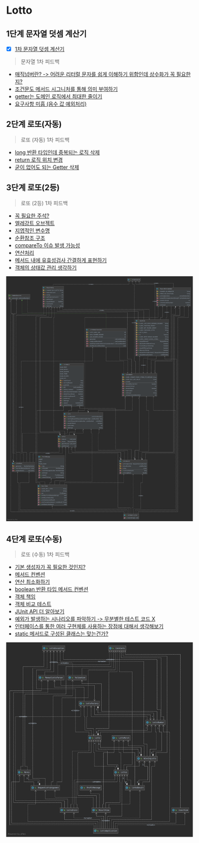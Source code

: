 # Lotto

## 1단계 문자열 덧셈 계산기
* [x] [1차 문자열 덧셈 계산기](https://github.com/next-step/java-lotto/pull/1242)

> 문자열 1차 피드백

* [매직넘버란? -&gt; 어려운 리터럴 문자를 쉽게 이해하기 위함인데 상수화가 꼭 필요한지?](https://github.com/next-step/java-lotto/pull/1242#discussion_r594298154)
* [조건문도 메서드 시그니처를 통해 의미 부여하기](https://github.com/next-step/java-lotto/pull/1242#discussion_r594304155)
* [getter는 도메인 로직에서 최대한 줄이기](https://github.com/next-step/java-lotto/pull/1242#discussion_r594307685)
* [요구사항 미흡 \(음수 값 예외처리\)](https://github.com/next-step/java-lotto/pull/1242#discussion_r594310922)

## 2단계 로또(자동)

> 로또 \(자동\) 1차 피드백

* [long 반환 타입인데 중복되는 로직 삭제](https://github.com/next-step/java-lotto/pull/1255#discussion_r595985358)
* [return 로직 위치 변경](https://github.com/next-step/java-lotto/pull/1255#discussion_r595986529)
* [굳이 없어도 되는 Getter 삭제](https://github.com/next-step/java-lotto/pull/1255#discussion_r595990045)

## 3단계 로또(2등)

> 로또 \(2등\) 1차 피드백

* [꼭 필요한 주석?](https://github.com/next-step/java-lotto/pull/1261#discussion_r596771924)
* [엘레강트 오브젝트](https://github.com/next-step/java-lotto/pull/1261#discussion_r596800376)
* [지엽적인 변수명](https://github.com/next-step/java-lotto/pull/1261#discussion_r596801645)
* [순환참조 구조](https://github.com/next-step/java-lotto/pull/1261#discussion_r596803272)
* [compareTo 이슈 발생 가능성](https://github.com/next-step/java-lotto/pull/1261#discussion_r596806649)
* [연산처리](https://github.com/next-step/java-lotto/pull/1261#discussion_r596810848)
* [메서드 내에 유효성검사 간결하게 표현하기](https://github.com/next-step/java-lotto/pull/1261#discussion_r596825348)
* [객체의 상태값 관리 생각하기](https://github.com/next-step/java-lotto/pull/1261#discussion_r596829039)

![step3](../../.gitbook/assets/lotto-step3.png)

## 4단계 로또(수동)

> 로또 \(수동\) 1차 피드백

* [기본 생성자가 꼭 필요한 것인지?](https://github.com/next-step/java-lotto/pull/1273#discussion_r598077223)
* [메서드 컨벤션](https://github.com/next-step/java-lotto/pull/1273#discussion_r598077620)
* [연산 최소화하기](https://github.com/next-step/java-lotto/pull/1273#discussion_r598077940)
* [boolean 반환 타입 메서드 컨벤션](https://github.com/next-step/java-lotto/pull/1273#discussion_r598078056)
* [객체 책임](https://github.com/next-step/java-lotto/pull/1273#discussion_r598078595)
* [객체 비교 테스트](https://github.com/next-step/java-lotto/pull/1273#discussion_r598078862)
* [JUnit API 더 알아보기](https://github.com/next-step/java-lotto/pull/1273#discussion_r598078901)
* [예외가 발생하는 시나리오를 파악하기 -&gt; 무분별한 테스트 코드 X](https://github.com/next-step/java-lotto/pull/1273#discussion_r598079069)
* [인터페이스를 통한 여러 구현체를 사용하는 장점에 대해서 생각해보기](https://github.com/next-step/java-lotto/pull/1273#discussion_r598079685)
* [static 메서드로 구성된 클래스는 맞는건가?](https://github.com/next-step/java-lotto/pull/1273#discussion_r598080023)

![step4](../../.gitbook/assets/lotto-step4.png)
